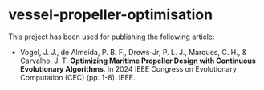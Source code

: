 # vessel-propeller-optimisation

This project has been used for publishing the following article:

* Vogel, J. J., de Almeida, P. B. F., Drews-Jr, P. L. J., Marques, C. H., & Carvalho, J. T. **Optimizing Maritime Propeller Design with Continuous Evolutionary Algorithms**. In 2024 IEEE Congress on Evolutionary Computation (CEC) (pp. 1-8). IEEE.

